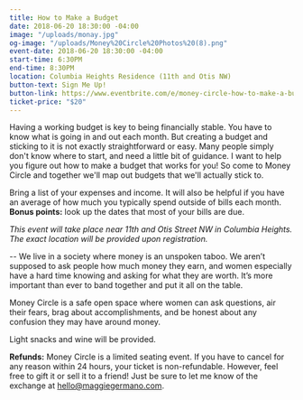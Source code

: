 ```yaml
---
title: How to Make a Budget
date: 2018-06-20 18:30:00 -04:00
image: "/uploads/monay.jpg"
og-image: "/uploads/Money%20Circle%20Photos%20(8).png"
event-date: 2018-06-20 18:30:00 -04:00
start-time: 6:30PM
end-time: 8:30PM
location: Columbia Heights Residence (11th and Otis NW)
button-text: Sign Me Up!
button-link: https://www.eventbrite.com/e/money-circle-how-to-make-a-budget-tickets-45983639303
ticket-price: "$20"
---
```


Having a working budget is key to being financially stable. You have to know what is going in and out each month. But creating a budget and sticking to it is not exactly straightforward or easy. Many people simply don't know where to start, and need a little bit of guidance. I want to help you figure out how to make a budget that works for you! So come to Money Circle and together we'll map out budgets that we'll actually stick to.

Bring a list of your expenses and income. It will also be helpful if you have an average of how much you typically spend outside of bills each month. **Bonus points:** look up the dates that most of your bills are due.

*This event will take place near 11th and Otis Street NW in Columbia Heights. The exact location will be provided upon registration.*

--
We live in a society where money is an unspoken taboo. We aren’t supposed to ask people how much money they earn, and women especially have a hard time knowing and asking for what they are worth. It’s more important than ever to band together and put it all on the table.

Money Circle is a safe open space where women can ask questions, air their fears, brag about accomplishments, and be honest about any confusion they may have around money.

Light snacks and wine will be provided.

**Refunds:** Money Circle is a limited seating event. If you have to cancel for any reason within 24 hours, your ticket is non-refundable. However, feel free to gift it or sell it to a friend! Just be sure to let me know of the exchange at [hello@maggiegermano.com](mailto:hello@maggiegermano.com).
